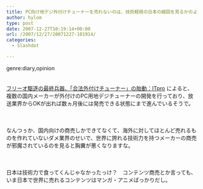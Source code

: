 ```yaml
---
title: PC向け地デジ外付けチューナーを売れないのは、技術軽視の日本の縮図を見るかのようだ
author: hylom
type: post
date: 2007-12-27T10:19:14+00:00
url: /2007/12/27/20071227-101914/
categories:
  - Slashdot

---
```

genre:diary&#44;opinion  
</br>   
  [フリーオ駆逐の最終兵器、「合法外付けチューナー」の胎動：ITpro][1] によると、複数の国内メーカーが外付けのPC用地デジチューナーの開発を行っており、放送業界からOKが出れば数ヵ月後には発売できる状態にまで進んでいるそうで。</br>  
</br>   
なんつぅか、国内向けの商売しかできてなくて、海外に対してほとんど売れるものを作れていないダメ業界のせいで、世界に誇れる技術力を持つメーカーの商売が邪魔されているのを見ると胸糞が悪くなりますな。</br>  
</br>   
日本は技術力で食ってくんじゃなかったっけ？　コンテンツ商売とか言っても、いま日本で世界に売れるコンテンツはマンガ・アニメばっかりだし。</br>  
</br>  
</br>

 [1]: http://itpro.nikkeibp.co.jp/article/NEWS/20071225/290226/?P=1&ST=broadcast
